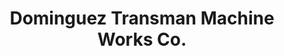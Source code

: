 ---
title: "Dominguez Transman Machine Works Co."
url: /imus/dominguez-transman-machine-works-co/
shop: car repair
---
